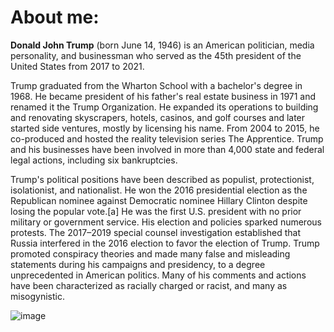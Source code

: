 # About me:


**Donald John Trump** (born June 14, 1946) is an American politician, media personality, and businessman who served as the 45th president of the United States from 2017 to 2021.

Trump graduated from the Wharton School with a bachelor's degree in 1968. He became president of his father's real estate business in 1971 and renamed it the Trump Organization. He expanded its operations to building and renovating skyscrapers, hotels, casinos, and golf courses and later started side ventures, mostly by licensing his name. From 2004 to 2015, he co-produced and hosted the reality television series The Apprentice. Trump and his businesses have been involved in more than 4,000 state and federal legal actions, including six bankruptcies.

Trump's political positions have been described as populist, protectionist, isolationist, and nationalist. He won the 2016 presidential election as the Republican nominee against Democratic nominee Hillary Clinton despite losing the popular vote.[a] He was the first U.S. president with no prior military or government service. His election and policies sparked numerous protests. The 2017–2019 special counsel investigation established that Russia interfered in the 2016 election to favor the election of Trump. Trump promoted conspiracy theories and made many false and misleading statements during his campaigns and presidency, to a degree unprecedented in American politics. Many of his comments and actions have been characterized as racially charged or racist, and many as misogynistic.

![image](https://en.wikipedia.org/wiki/File:Donald_Trump_official_portrait.jpg)